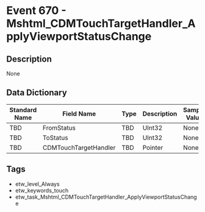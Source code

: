 # Event 670 - Mshtml_CDMTouchTargetHandler_ApplyViewportStatusChange

## Description
None

## Data Dictionary
|Standard Name|Field Name|Type|Description|Sample Value|
|---|---|---|---|---|
|TBD|FromStatus|TBD|UInt32|None|None|
|TBD|ToStatus|TBD|UInt32|None|None|
|TBD|CDMTouchTargetHandler|TBD|Pointer|None|None|

## Tags
* etw_level_Always
* etw_keywords_touch
* etw_task_Mshtml_CDMTouchTargetHandler_ApplyViewportStatusChange